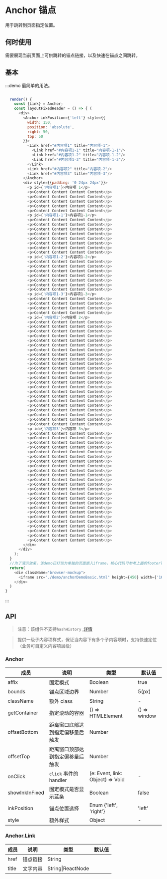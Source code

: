 # Anchor 锚点

用于跳转到页面指定位置。

## 何时使用

需要展现当前页面上可供跳转的锚点链接，以及快速在锚点之间跳转。

## 基本

:::demo 最简单的用法。

```js

  render() {
    const {Link} = Anchor;
    const layoutFixedHeader = () => { (
      <div>
        <Anchor inkPosition={'left'} style={{
          width: 150,
          position: 'absolute',
          right: 50,
          top: 50
        }}>
          <Link href="#内容项1" title="内容项-1">
            <Link href="#内容项1-1" title="内容项-1-1"/>
            <Link href="#内容项1-2" title="内容项-1-2"/>
            <Link href="#内容项1-3" title="内容项-1-3"/>
          </Link>
          <Link href="#内容项2" title="内容项-2"/>
          <Link href="#内容项3" title="内容项-3"/>
        </Anchor>
        <div style={{padding: '0 24px 24px'}}>
          <p id={'内容项1'}>内容项 1</p>
          <p>Content Content Content Content</p>
          <p>Content Content Content Content</p>
          <p>Content Content Content Content</p>
          <p>Content Content Content Content</p>
          <p>Content Content Content Content</p>
          <p id={'内容项1-1'}>内容项1-1</p>
          <p>Content Content Content Content</p>
          <p>Content Content Content Content</p>
          <p>Content Content Content Content</p>
          <p>Content Content Content Content</p>
          <p>Content Content Content Content</p>
          <p>Content Content Content Content</p>
          <p>Content Content Content Content</p>
          <p>Content Content Content Content</p>
          <p id={'内容项1-2'}>内容项1-2</p>
          <p>Content Content Content Content</p>
          <p>Content Content Content Content</p>
          <p>Content Content Content Content</p>
          <p>Content Content Content Content</p>
          <p>Content Content Content Content</p>
          <p>Content Content Content Content</p>
          <p>Content Content Content Content</p>
          <p id={'内容项1-3'}>内容项1-3</p>
          <p>Content Content Content Content</p>
          <p>Content Content Content Content</p>
          <p>Content Content Content Content</p>
          <p>Content Content Content Content</p>
          <p id={'内容项2'}>内容项 2</p>
          <p>Content Content Content Content</p>
          <p>Content Content Content Content</p>
          <p>Content Content Content Content</p>
          <p>Content Content Content Content</p>
          <p>Content Content Content Content</p>
          <p>Content Content Content Content</p>
          <p>Content Content Content Content</p>
          <p>Content Content Content Content</p>
          <p>Content Content Content Content</p>
          <p>Content Content Content Content</p>
          <p>Content Content Content Content</p>
          <p>Content Content Content Content</p>
          <p>Content Content Content Content</p>
          <p>Content Content Content Content</p>
          <p>Content Content Content Content</p>
          <p>Content Content Content Content</p>
          <p>Content Content Content Content</p>
          <p>Content Content Content Content</p>
          <p>Content Content Content Content</p>
          <p>Content Content Content Content</p>
          <p>Content Content Content Content</p>
          <p>Content Content Content Content</p>
          <p>Content Content Content Content</p>
          <p id={'内容项3'}>内容项 3</p>
          <p>Content Content Content Content</p>
          <p>Content Content Content Content</p>
          <p>Content Content Content Content</p>
          <p>Content Content Content Content</p>
          <p>Content Content Content Content</p>
          <p>Content Content Content Content</p>
          <p>Content Content Content Content</p>
          <p>Content Content Content Content</p>
          <p>Content Content Content Content</p>
          <p>Content Content Content Content</p>
          <p>Content Content Content Content</p>
          <p>Content Content Content Content</p>
          <p>Content Content Content Content</p>
          <p>Content Content Content Content</p>
          <p>Content Content Content Content</p>
          <p>Content Content Content Content</p>
          <p>Content Content Content Content</p>
          <p>Content Content Content Content</p>
          <p>Content Content Content Content</p>
          <p>Content Content Content Content</p>
          <p>Content Content Content Content</p>
          <p>Content Content Content Content</p>
          <p>Content Content Content Content</p>
          <p>Content Content Content Content</p>
        </div>
      </div>
    );
  }
  //为了演示效果，该demo已打包为单独的页面嵌入iframe，核心代码可参考上面的footerToolbar
  return(
    <div className="browser-mockup">
      <iframe src="./demo/anchorDemoBasic.html" height={450} width={'100%'}></iframe>
    </div>
  )
}
```

:::

## API

> 注意：该组件不支持`hashHistory` ,[详情](https://github.com/ReactTraining/react-router/issues/394#issuecomment-220221604)

> 提供一级子内容项样式，保证当内容下有多个子内容项时，支持快速定位（业务可自定义内容项层级）

### Anchor

| 成员           | 说明                             | 类型                             | 默认值       |
| -------------- | -------------------------------- | -------------------------------- | ------------ |
| affix          | 固定模式                         | Boolean                          | true         |
| bounds         | 锚点区域边界                     | Number                           | 5(px)        |
| className      | 额外 class                       | String                           | -            |
| getContainer   | 指定滚动的容器                   | () => HTMLElement                | () => window |
| offsetBottom   | 距离窗口底部达到指定偏移量后触发 | Number                           |              |
| offsetTop      | 距离窗口顶部达到指定偏移量后触发 | Number                           |              |
| onClick        | `click` 事件的 handler           | (e: Event, link: Object) => Void | -            |
| showInkInFixed | 固定模式是否显示蓝条             | Boolean                          | false        |
| inkPosition    | 锚点位置选择                     | Enum {'left', 'right'}           | 'left'       |
| style          | 额外样式                         | Object                           | -            |

### Anchor.Link

| 成员  | 说明     | 类型              | 默认值 |
| ----- | -------- | ----------------- | ------ |
| href  | 锚点链接 | String            |        |
| title | 文字内容 | String\|ReactNode |        |
